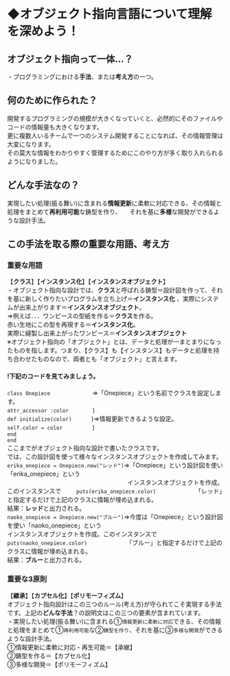 # **◆オブジェクト指向言語**について理解を深めよう！
## オブジェクト指向って一体...？
・プログラミングにおける**手法**、または**考え方**の一つ。
## 何のために作られた？
開発するプログラミングの規模が大きくなっていくと、必然的にそのファイルやコードの情報量も大きくなります。    
更に複数人いるチームで一つのシステム開発することになれば、その情報管理は大変になります。   
その莫大な情報をわかりやすく管理するためにこのやり方が多く取り入れられるようになりました。
## どんな手法なの？
実現したい処理(振る舞い)に含まれる**情報更新**に柔軟に対応できる、その情報と処理をまとめて**再利用可能**な鋳型を作り、    
それを基に**多様**な開発ができるような設計手法。
## この手法を取る際の重要な用語、考え方
### 重要な用語
【**クラス**】【**インスタンス化**】【**インスタンスオブジェクト**】    
・オブジェクト指向な設計では、**クラス**と呼ばれる鋳型＝設計図を作って、それを基に新しく作りたいプログラムを立ち上げ＝**インスタンス化** 、実際にシステムが出来上がります＝**インスタンスオブジェクト**。    
⇒例えば．．．ワンピースの型紙を作る＝**クラス**を作る。    
赤い生地にこの型を再現する＝**インスタンス化**。    
実際に縫製し出来上がったワンピース＝**インスタンスオブジェクト**    
※オブジェクト指向の「オブジェクト」とは、データと処理が一まとまりになったものを指します。つまり、【クラス】も【インスタンス】もデータと処理を持ち合わせたものなので、両者とも「オブジェクト」と言えます。
#### !下記のコードを見てみましょう。    
`class Onepiece`　　　　　　　⇒「Onepiece」という名前でクラスを設定します。    
`attr_accessor :color`　　　　)    
`def initialize(color)`　  　　)⇒情報更新できるような設定。    
`self.color = color`　　　　　)    
`end`    
`end`    
ここまでがオブジェクト指向な設計で書いたクラスです。    
では、この設計図を使って様々なインスタンスオブジェクトを作成してみます。    
`erika_onepiece = Onepiece.new("レッド")`⇒「Onepiece」という設計図を使い「erika_onepiece」という    
<span>　　　　　　　　　　　　　　　　　　　　</span>インスタンスオブジェクトを作成。このインスタンスで         `puts(erika_onepiece.color)`　　　　　　　「レッド」と指定するだけで上記のクラスに情報が埋め込まれる。    
結果：**レッド**と出力される。    
`naoko_onepiece = Onepiece.new("ブルー")`⇒今度は「Onepiece」という設計図を使い「naoko_onepiece」という                                <span>　　　　　　　　　　　　　　　　　　　　</span>インスタンスオブジェクトを作成。このインスタンスで`puts(naoko_onepiece.color)`　　　　　　　「ブルー」と指定するだけで上記のクラスに情報が埋め込まれる。    
結果：**ブルー**と出力される。
### 重要な3原則
【**継承**】【**カプセル化**】【**ポリモーフィズム**】    
オブジェクト指向設計はこの三つのルール(考え方)が守られてこそ実現する手法です。上記の**どんな手法**？の説明文はこの三つの要素が含まれています。    
・実現したい処理(振る舞い)に含まれる①`情報更新に柔軟に対応`できる、その情報と処理をまとめて①`再利用可能`な②`鋳型を作り`、それを基に③`多様な開発`ができるような設計手法。    
①情報更新に柔軟に対応・再生可能＝【承継】    
②鋳型を作る＝【カプセル化】    
③多様な開発＝【ポリモーフィズム】
